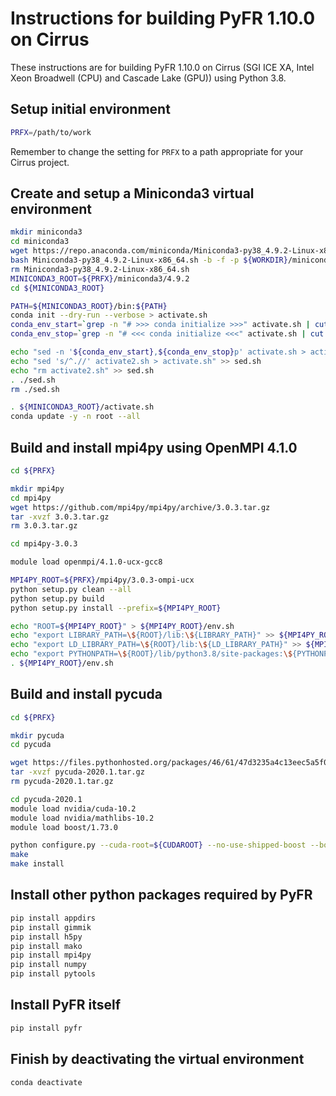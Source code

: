 Instructions for building PyFR 1.10.0 on Cirrus
===============================================

These instructions are for building PyFR 1.10.0 on Cirrus (SGI ICE XA, Intel Xeon Broadwell (CPU) and Cascade Lake (GPU)) using Python 3.8.


Setup initial environment
-------------------------

```bash
PRFX=/path/to/work
```

Remember to change the setting for `PRFX` to a path appropriate for your Cirrus project.


Create and setup a Miniconda3 virtual environment
-------------------------------------------------

```bash
mkdir miniconda3
cd miniconda3
wget https://repo.anaconda.com/miniconda/Miniconda3-py38_4.9.2-Linux-x86_64.sh
bash Miniconda3-py38_4.9.2-Linux-x86_64.sh -b -f -p ${WORKDIR}/miniconda3/4.9.2
rm Miniconda3-py38_4.9.2-Linux-x86_64.sh
MINICONDA3_ROOT=${PRFX}/miniconda3/4.9.2
cd ${MINICONDA3_ROOT}

PATH=${MINICONDA3_ROOT}/bin:${PATH}
conda init --dry-run --verbose > activate.sh
conda_env_start=`grep -n "# >>> conda initialize >>>" activate.sh | cut -d':' -f 1`
conda_env_stop=`grep -n "# <<< conda initialize <<<" activate.sh | cut -d':' -f 1`

echo "sed -n '${conda_env_start},${conda_env_stop}p' activate.sh > activate2.sh" > sed.sh
echo "sed 's/^.//' activate2.sh > activate.sh" >> sed.sh
echo "rm activate2.sh" >> sed.sh
. ./sed.sh
rm ./sed.sh

. ${MINICONDA3_ROOT}/activate.sh
conda update -y -n root --all
```


Build and install mpi4py using OpenMPI 4.1.0
--------------------------------------------

```bash
cd ${PRFX}

mkdir mpi4py
cd mpi4py
wget https://github.com/mpi4py/mpi4py/archive/3.0.3.tar.gz
tar -xvzf 3.0.3.tar.gz
rm 3.0.3.tar.gz

cd mpi4py-3.0.3

module load openmpi/4.1.0-ucx-gcc8

MPI4PY_ROOT=${PRFX}/mpi4py/3.0.3-ompi-ucx
python setup.py clean --all
python setup.py build
python setup.py install --prefix=${MPI4PY_ROOT}

echo "ROOT=${MPI4PY_ROOT}" > ${MPI4PY_ROOT}/env.sh
echo "export LIBRARY_PATH=\${ROOT}/lib:\${LIBRARY_PATH}" >> ${MPI4PY_ROOT}/env.sh
echo "export LD_LIBRARY_PATH=\${ROOT}/lib:\${LD_LIBRARY_PATH}" >> ${MPI4PY_ROOT}/env.sh
echo "export PYTHONPATH=\${ROOT}/lib/python3.8/site-packages:\${PYTHONPATH}" >> ${MPI4PY_ROOT}/env.sh
. ${MPI4PY_ROOT}/env.sh
```


Build and install pycuda
------------------------

```bash
cd ${PRFX}

mkdir pycuda
cd pycuda

wget https://files.pythonhosted.org/packages/46/61/47d3235a4c13eec5a5f03594ddb268f4858734e02980afbcd806e6242fa5/pycuda-2020.1.tar.gz
tar -xvzf pycuda-2020.1.tar.gz
rm pycuda-2020.1.tar.gz

cd pycuda-2020.1
module load nvidia/cuda-10.2
module load nvidia/mathlibs-10.2
module load boost/1.73.0

python configure.py --cuda-root=${CUDAROOT} --no-use-shipped-boost --boost-python-libname=boost_python-py36 --ldflags="-L/lustre/sw/nvidia/hpcsdk/Linux_x86_64/20.9/cuda/11.0/targets/x86_64-linux/lib/stubs"
make
make install
```


Install other python packages required by PyFR
----------------------------------------------

```bash
pip install appdirs
pip install gimmik
pip install h5py
pip install mako
pip install mpi4py
pip install numpy
pip install pytools
```


Install PyFR itself
-------------------
```bash
pip install pyfr
```


Finish by deactivating the virtual environment
----------------------------------------------

```bash
conda deactivate
```
